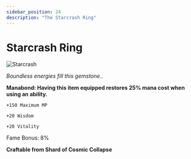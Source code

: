 ```yaml
---
sidebar_position: 24
description: "The Starcrash Ring"
---
```


# Starcrash Ring

![Starcrash](https://vwiki.valorserver.com/api/item/picture/starcrash%20ring)

<i>Boundless energies fill this gemstone..</i>

**Manabond: Having this item equipped restores 25% mana cost when using an ability.**

    +150 Maximum MP 
    
    +20 Wisdom
    
    +20 Vitality
    
Fame Bonus: 8%

**Craftable from Shard of Cosmic Collapse**
